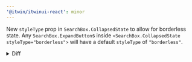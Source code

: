 ```yaml
---
'@itwin/itwinui-react': minor
---
```


New `styleType` prop in `SearchBox.CollapsedState` to allow for borderless state. Any `SearchBox.ExpandButton`s inside `<SearchBox.CollapsedState styleType="borderless">` will have a default `styleType` of `"borderless"`.

<details>
<summary>Diff</summary>

```diff
<SearchBox expandable>
-   <SearchBox.CollapsedState>
+   <SearchBox.CollapsedState styleType="borderless">
    <SearchBox.ExpandButton /> // styleType="borderless" by default
  </SearchBox.CollapsedState>
  <SearchBox.ExpandedState>…</SearchBox.ExpandedState>
</SearchBox>
```

</details>
